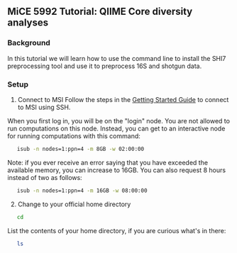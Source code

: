 ## MiCE 5992 Tutorial: QIIME Core diversity analyses

### Background
In this tutorial we will learn how to use the command line to
install the SHI7 preprocessing tool and use it to preprocess 16S and shotgun data.

### Setup
1. Connect to MSI
 Follow the steps in the [Getting Started Guide](../../README.md) to connect to MSI using SSH.

 When you first log in, you will be on the "login" node. You are not allowed to run computations on this node. Instead, you can get to an interactive node for running computations with this command:
 ```bash
    isub -n nodes=1:ppn=4 -m 8GB -w 02:00:00
 ```
 Note: if you ever receive an error saying that you have exceeded the available memory, you can increase to 16GB.
 You can also request 8 hours instead of two as follows:
 ```bash
    isub -n nodes=1:ppn=4 -m 16GB -w 08:00:00
 ```
2. Change to your official home directory
```bash
   cd
```

 List the contents of your home directory, if you are curious what's in there:
 ```bash
    ls
 ```
